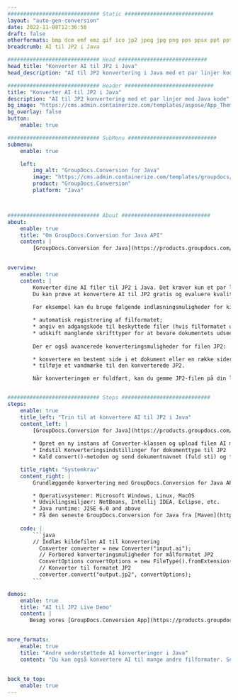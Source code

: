 ```yaml
---
############################# Static ############################
layout: "auto-gen-conversion"
date: 2022-11-08T12:36:58
draft: false
otherformats: bmp dcm emf emz gif ico jp2 jpeg jpg png pps ppsx ppt pptx psb psd svg svgz tga tif tiff webp wmf wmz
breadcrumb: AI til JP2 i Java

############################# Head ############################
head_title: "Konverter AI til JP2 i Java"
head_description: "AI til JP2 konvertering i Java med et par linjer kode. Konverter over 160 filformater ved hjælp af GroupDocs dokumentkonverterings-API for Java"

############################# Header ############################
title: "Konverter AI til JP2 i Java"
description: "AI til JP2 konvertering med et par linjer med Java kode"
bg_image: "https://cms.admin.containerize.com/templates/aspose/App_Themes/V3/images/bg/header1.png"
bg_overlay: false
button:
    enable: true

############################# SubMenu ############################
submenu:
    enable: true

    left:
        img_alt: "GroupDocs.Conversion for Java"
        image: "https://cms.admin.containerize.com/templates/groupdocs/images/product-logos/90x90-noborder/groupdocs-conversion-java.png"
        product: "GroupDocs.Conversion"
        platform: "Java"



############################# About ############################
about:
    enable: true
    title: "Om GroupDocs.Conversion for Java API"
    content: |
        [GroupDocs.Conversion for Java](https://products.groupdocs.com/conversion/java/) er en avanceret filformatkonverterings-API til konvertering mellem populære billed- og dokumentformater såsom Microsoft Office, OpenDocument, PDF, HTML, e-mail, CAD. og meget mere med blot et par linjer kode. Den native API registrerer automatisk formaterne af de originale dokumenter og tilbyder mange muligheder for at tilpasse de konverterede dokumenter. Sammen med funktionen til at udtrække information fra et dokument, understøtter den også caching af konverteringsresultaterne til den lokale disk som standard. Enhver form for cachelagring kan dog understøttes ved at implementere de passende grænseflader - Amazon S3, Dropbox, Google Drive, Windows Azure, Reddis eller andre.
    

overview:
    enable: true
    content: |
        Konverter dine AI filer til JP2 i Java. Det kræver kun et par linjer med Java kode på enhver platform efter eget valg, såsom Windows, Linux, macOS.
        Du kan prøve at konvertere AI til JP2 gratis og evaluere kvaliteten af ​​konverteringsresultaterne. Sammen med simple filkonverteringsscripts kan du prøve mere sofistikerede muligheder for at indlæse AI-kildefilen og gemme JP2-outputtet. 
        
        For eksempel kan du bruge følgende indlæsningsmuligheder for kilden AI:

        * automatisk registrering af filformatet;
        * angiv en adgangskode til beskyttede filer (hvis filformatet understøtter det);
        * udskift manglende skrifttyper for at bevare dokumentets udseende.
        
        Der er også avancerede konverteringsmuligheder for filen JP2:

        * konvertere en bestemt side i et dokument eller en række sider;
        * tilføje et vandmærke til den konverterede JP2.

        Når konverteringen er fuldført, kan du gemme JP2-filen på din lokale filsti eller på et tredjepartslager såsom FTP, Amazon S3, Google Drive, Dropbox osv. Bemærk venligst - for at konvertere AI til JP2, behøver du ikke installere yderligere software, såsom MS Office, Open Office, Adobe Acrobat Reader osv.


############################# Steps ############################
steps:
    enable: true
    title_left: "Trin til at konvertere AI til JP2 i Java"
    content_left: |
        [GroupDocs.Conversion for Java](https://products.groupdocs.com/conversion/java/) giver udviklere mulighed for nemt at konvertere AI fil til JP2 med et par linjer kode.
        
        * Opret en ny instans af Converter-klassen og upload filen AI med den fulde sti
        * Indstil Konverteringsindstillinger for dokumenttype til JP2
        * Kald convert()-metoden og send dokumentnavnet (fuld sti) og formatet (JP2) som en parameter

    title_right: "Systemkrav"
    content_right: |
        Grundlæggende konvertering med GroupDocs.Conversion for Java API kan udføres med blot et par linjer kode. Vores API'er understøttes på alle større platforme og operativsystemer. Før du udfører koden nedenfor, skal du sørge for, at du har følgende forudsætninger installeret på dit system.

        * Operativsystemer: Microsoft Windows, Linux, MacOS
        * Udviklingsmiljøer: NetBeans, Intellij IDEA, Eclipse, etc.
        * Java runtime: J2SE 6.0 and above
        * Få den seneste GroupDocs.Conversion for Java fra [Maven](https://repository.groupdocs.com/webapp/#/artifacts/browse/tree/General/repo/com/groupdocs/groupdocs-conversion)
         
    code: |
        ```java    
        // Indlæs kildefilen AI til konvertering
          Converter converter = new Converter("input.ai");
          // Forbered konverteringsmuligheder for målformatet JP2
          ConvertOptions convertOptions = new FileType().fromExtension("jp2").getConvertOptions();
          // Konverter til formatet JP2
          converter.convert("output.jp2", convertOptions);
        ```

demos:
    enable: true
    title: "AI til JP2 Live Demo"
    content: |
       Besøg vores [GroupDocs.Conversion App](https://products.groupdocs.app/conversion/family) websted, og prøv AI til JP2 konvertering nu. Den gratis demo har følgende fordele
          

more_formats:
    enable: true
    title: "Andre understøttede AI konverteringer i Java"
    content: "Du kan også konvertere AI til mange andre filformater. Se venligst listen nedenfor."
       
       
back_to_top:
    enable: true
---
```

